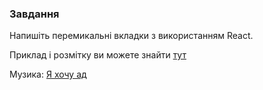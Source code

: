 ### Завдання

Напишіть перемикальні вкладки з використанням React.

Приклад і розмітку ви можете знайти [тут](https://codepen.io/deniscreative/pen/rwPrKw)

Музика: [Я хочу ад](https://www.youtube.com/watch?v=hAFaK1_BdS4&ab_channel=BillyMilligan)